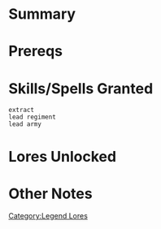 # Summary

# Prereqs

# Skills/Spells Granted

`extract`  
`lead regiment`  
`lead army`

# Lores Unlocked

# Other Notes

[Category:Legend Lores](Category:Legend_Lores "wikilink")
